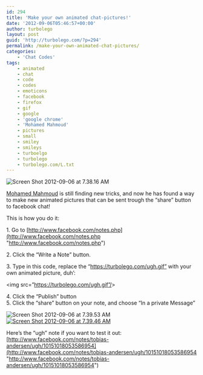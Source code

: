 ```yaml
---
id: 294
title: 'Make your own animated chat-pictures!'
date: '2012-09-06T05:46:57+00:00'
author: turbolego
layout: post
guid: 'http://turbolego.com/?p=294'
permalink: /make-your-own-animated-chat-pictures/
categories:
    - 'Chat Codes'
tags:
    - animated
    - chat
    - code
    - codes
    - emoticons
    - facebook
    - firefox
    - gif
    - google
    - 'google chrome'
    - 'Mohamed Mahmoud'
    - pictures
    - small
    - smiley
    - smileys
    - turboelgo
    - turbolego
    - turbolego.com/L.txt
---
```


![](https://turbolego.com/wp-content/uploads/2012/09/Screen-Shot-2012-09-06-at-7.38.16-AM-300x260.png "Screen Shot 2012-09-06 at 7.38.16 AM")

[Mohamed Mahmoud](http://www.facebook.com/mohamed408 "http://www.facebook.com/mohamed408") is still finding new tricks, and now he has found a way to make new animated pictures that can be sent trough the “share” button to facebook chat!

This is how you do it:

1\. Go to [http://www.facebook.com/notes.php](http://www.facebook.com/notes.php "http://www.facebook.com/notes.php")

2\. Click the “Write a Note” button.

3\. Type in this code, replace the “https://turbolego.com/ugh.gif” with your own animated picture, duh’:

&lt;img src=”https://turbolego.com/ugh.gif”/&gt;

4\. Click the “Publish” button  
5\. Click the “share” button on your note, and choose “In a private Message”

![](https://turbolego.com/wp-content/uploads/2012/09/Screen-Shot-2012-09-06-at-7.39.53-AM-300x266.png "Screen Shot 2012-09-06 at 7.39.53 AM")[![](https://turbolego.com/wp-content/uploads/2012/09/Screen-Shot-2012-09-06-at-7.39.46-AM.png "Screen Shot 2012-09-06 at 7.39.46 AM")](https://turbolego.com/wp-content/uploads/2012/09/Screen-Shot-2012-09-06-at-7.39.46-AM.png)

Here’s the “ugh” note if you want to test it out: [http://www.facebook.com/notes/tobias-andersen/ugh/10151018053586954](http://www.facebook.com/notes/tobias-andersen/ugh/10151018053586954 "http://www.facebook.com/notes/tobias-andersen/ugh/10151018053586954")
